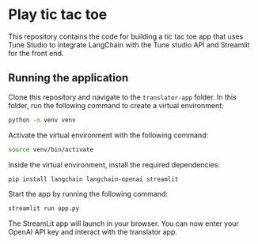 # Play tic tac toe

This repository contains the code for building a tic tac toe app that uses Tune Studio to integrate LangChain with the Tune studio API and Streamlit for the front end. 

## Running the application

Clone this repository and navigate to the `translator-app` folder. In this folder, run the following command to create a virtual environment: 

```sh
python -m venv venv
```

Activate the virtual environment with the following command: 

```sh
source venv/bin/activate
```

Inside the virtual environment, install the required dependencies: 

```sh
pip install langchain langchain-openai streamlit
```

Start the app by running the following command: 

```sh
streamlit run app.py
```

The StreamLit app will launch in your browser. You can now enter your OpenAI API key and interact with the translator app. 
